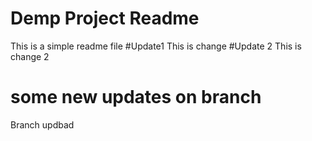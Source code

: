 # Demp Project  Readme
This is a simple readme file
#Update1
This is change
#Update 2
This is change 2
# some new updates on branch
Branch  updbad
